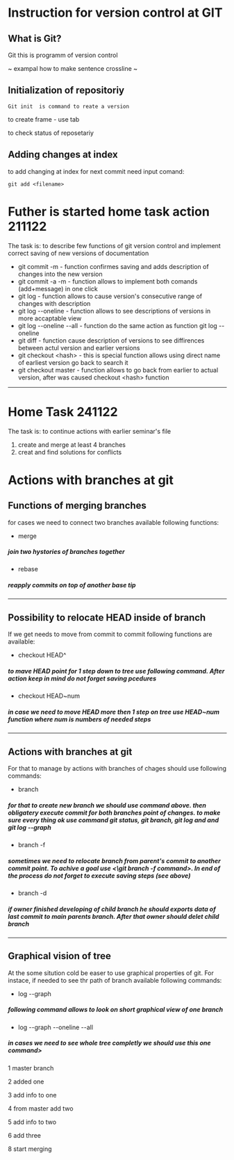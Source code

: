 # **Instruction for version control at GIT**
## What is Git?

Git this is programm of version control

~ exampal how to make sentence crossline ~

## Initialization of repositoriy
    Git init  is command to reate a version 

to create frame - use tab

to check status of reposetariy

## Adding changes at index 

to add changing at index for next commit need input comand:

    git add <filename>

# **Futher is started home task action 211122**

The task is: to describe few functions of git version control and implement correct saving of new versions of documentation 

* git commit -m - function confirmes saving and adds description of changes into the new version
* git commit -a -m - function allows to implement both comands (add+message) in one click
* git log  - function allows to cause version's consecutive range of changes with description
* git log --oneline - function allows to see descriptions of versions in more accaptable view 
* git log --oneline --all - function do the same action as function git log --oneline 
* git diff - function cause description of versions to see diffirences between actul version and earlier versions 
* git checkout \<hash> - this is special function allows using direct name of earliest version go back to search it 
* git checkout master - function allows to go back from earlier to actual version, after was caused checkout \<hash> function 

<hr>

# Home Task 241122


The task is: to continue actions with earlier seminar's file
1. create and merge at least 4 branches
2. creat and find solutions for conflicts

# Actions with branches at git

## Functions of merging branches
for cases we need to connect two branches available following functions:

+ merge <name>
##### join two hystories of branches together
+ rebase <name>
##### reapply commits on top of another base tip

<hr>

## Possibility to relocate HEAD inside of branch

If we get needs to move from commit to commit following functions are available:

+ checkout HEAD^
##### to mave HEAD point for 1 step down to tree use following command. After action keep in mind do not forget saving pcedures
+ checkout HEAD~num
##### in case we need to move HEAD more then 1 step on tree use HEAD~num function where num is numbers of needed steps
<hr>

## Actions with branches at git

For that to manage by actions with branches of chages should use following commands:

+ branch <name of branch> 
##### for that to create new branch we should use command above. then obligatery execute commit for both branches point of changes. to make sure every thing ok use command git status, git branch, git log and and git log --graph

+ branch -f <name>
##### sometimes we need to relocate branch from parent's commit to another commit point. To achive a goal use <\git branch -f command>. In end of the process do not forget to execute saving steps (see above)

+ branch -d <name>
##### if owner finished developing of child branch he should exports data of last commit to main parents branch. After that owner should delet child branch 
<hr>

## Graphical vision of tree

At the some sitution cold be easer to use graphical properties of git. For instace, if needed to see thr path of branch available following commands:

+ log --graph
##### following command allows to look on short graphical view of one branch
+ log --graph --oneline --all
##### in cases we need to see whole tree completly we should use this one command>

1 master branch

2 added one

3 add info to one 

4 from master add two

5 add info to two

6 add three

8 start merging 



